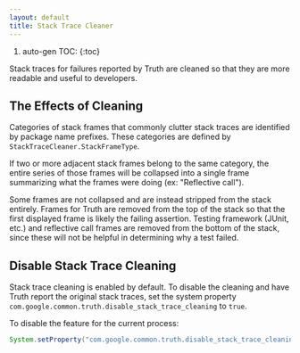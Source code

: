 ```yaml
---
layout: default
title: Stack Trace Cleaner
---
```


1. auto-gen TOC:
{:toc}

Stack traces for failures reported by Truth are cleaned so that they are more
readable and useful to developers.

## The Effects of Cleaning

Categories of stack frames that commonly clutter stack traces are identified by
package name prefixes. These categories are defined by
`StackTraceCleaner.StackFrameType`.

If two or more adjacent stack frames belong to the same category, the entire
series of those frames will be collapsed into a single frame summarizing what
the frames were doing (ex: "Reflective call").

Some frames are not collapsed and are instead stripped from the stack entirely.
Frames for Truth are removed from the top of the stack so that the first
displayed frame is likely the failing assertion. Testing framework (JUnit, etc.)
and reflective call frames are removed from the bottom of the stack, since these
will not be helpful in determining why a test failed.

## Disable Stack Trace Cleaning

Stack trace cleaning is enabled by default. To disable the cleaning and have
Truth report the original stack traces, set the system property
`com.google.common.truth.disable_stack_trace_cleaning` to `true`.


To disable the feature for the current process:

```java
System.setProperty("com.google.common.truth.disable_stack_trace_cleaning", "true");
```

<!-- References -->

[`StackTraceCleaner`]:    https://github.com/google/truth/blob/master/core/src/main/java/com/google/common/truth/StackTraceCleaner.java
